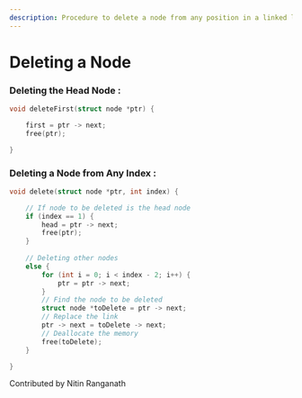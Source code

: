 ```yaml
---
description: Procedure to delete a node from any position in a linked list.
---
```


# Deleting a Node

### Deleting the Head Node :

```c
void deleteFirst(struct node *ptr) {

    first = ptr -> next;
    free(ptr);

}
```

### Deleting a Node from Any Index :

```c
void delete(struct node *ptr, int index) {

    // If node to be deleted is the head node
    if (index == 1) {
        head = ptr -> next;
        free(ptr);
    }
    
    // Deleting other nodes
    else {
        for (int i = 0; i < index - 2; i++) {
            ptr = ptr -> next;
        }
        // Find the node to be deleted
        struct node *toDelete = ptr -> next;
        // Replace the link
        ptr -> next = toDelete -> next;
        // Deallocate the memory
        free(toDelete);
    }

}
```

Contributed by Nitin Ranganath

